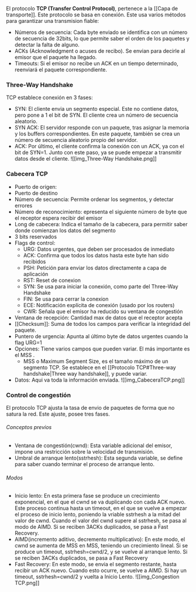 El protocolo **TCP (Transfer Control Protocol)**, pertenece a la [[Capa de transporte]]. Este protocolo se basa en conexión. 
Este usa varios métodos para garantizar una transmision fiable:
- Números de secuencia: Cada byte enviado se identifica con un número de secuencia de 32bits, lo que permite saber el orden de los paquetes y detectar la falta de alguno.
- ACKs (Acknowledgment o acuses de recibo). Se envian para decirle al emisor que el paquete ha llegado.
- Timeouts: Si el emisor no recibe un ACK en un tiempo determinado, reenviará el paquete correspondiente.
### Three-Way Handshake
TCP establece conexión en 3 fases:
- SYN: El cliente envia un segmento especial. Este no contiene datos, pero pone a 1 el bit de SYN. El cliente crea un número de secuencia aleatorio.
- SYN ACK: El servidor responde con un paquete, tras asignar la memoria y los buffers correspondientes. En este paquete, también se crea un número de secuencia aleatorio propio del servidor.
- ACK: Por último, el cliente confirma la conexión con un ACK, ya con el bit de SYN=1. Junto con este paso, ya se puede empezar a transmitir datos desde el cliente.
![[img_Three-Way Handshake.png]]

### Cabecera TCP
- Puerto de origen:
- Puerto de destino
- Número de secuencia: Permite ordenar los segmentos, y detectar errores
- Número de reconocimiento: epresenta el siguiente número de byte que el receptor espera recibir del emisor
- Long de cabecera: Indica el tamaño de la cabecera, para permitir saber donde comienzan los datos del segmento
- 3 bits reservados
- Flags de control: 
	- URG: Datos urgentes, que deben ser procesados de inmediato
	- ACK: Confirma que todos los datos hasta este byte han sido recibidos
	- PSH: Petición para enviar los datos directamente a capa de aplicación
	- RST: Reset de conexion
	- SYN: Se usa para iniciar la conexión, como parte del Three-Way Handshake
	- FIN: Se usa para cerrar la conexion
	- ECE: Notificación explícita de conexión (usado por los routers)
	- CWR: Señala que el emisor ha reducido su ventana de congestión
- Ventana de recepción: Cantidad max de datos que el receptor acepta
- [[Checksum]]: Suma de todos los campos para verificar la integridad del paquete.
- Puntero de urgencia: Apunta al último byte de datos urgentes cuando la flag URG=1
- Opciones: Tiene varios campos que pueden variar.  El más importante es el MSS .
	- MSS o Maximum Segment Size, es el tamaño máximo de un segmento TCP.
	  Se establece en el [[Protocolo TCP#Three-way handshake|Three way handshake]], y puede variar.
- Datos: Aqui va toda la información enviada.
![[img_CabeceraTCP.png]]

### Control de congestión
El protocolo TCP ajusta la tasa de envio de paquetes de forma que no satura la red. Este ajuste, posee tres fases.
###### Conceptos previos
- Ventana de congestión(cwnd): Esta variable adicional del emisor, impone una restricción sobre la velocidad de transmisión.
- Umbral de arranque lento(sstrhesh): Esta segunda variable, se define para saber cuando terminar el proceso de arranque lento.

###### Modos
- Inicio lento: En esta primera fase se produce un crecimiento exponencial, en el que el cwnd se va duplicando con cada ACK nuevo. Este proceso continua hasta un timeout, en el que se vuelve a empezar el proceso de inicio lento, poniendo la vriable sstrhesh a la mitad del valor de cwnd. Cuando el valor del cwnd supere al sstrhesh, se pasa al modo de AIMD. Si se reciben 3ACKs duplicados, se pasa a Fast Recovery.
- AIMD(incremento aditivo, decremento multiplicativo): En este modo, el cwnd se aumenta de MSS en MSS, teniendo un crecimiento lineal. 
  Si se produce un timeout, sstrhesh=cwnd/2, y se vuelve al arranque lento. Si se reciben 3ACKs duplicados, se pasa a Fast Recovery
- Fast Recovery: En este modo, se envia el segmento restante, hasta recibir un ACK nuevo. Cuando esto ocurre, se vuelve a AIMD. Si hay un timeout, sstrhesh=cwnd/2 y vuelta a Inicio Lento.
![[img_Congestion TCP.png]]